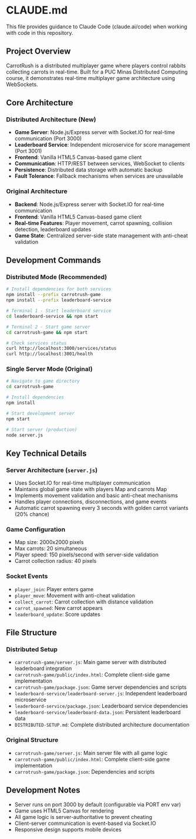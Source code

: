 # CLAUDE.md

This file provides guidance to Claude Code (claude.ai/code) when working with code in this repository.

## Project Overview

CarrotRush is a distributed multiplayer game where players control rabbits collecting carrots in real-time. Built for a PUC Minas Distributed Computing course, it demonstrates real-time multiplayer game architecture using WebSockets.

## Core Architecture

### Distributed Architecture (New)
- **Game Server**: Node.js/Express server with Socket.IO for real-time communication (Port 3000)
- **Leaderboard Service**: Independent microservice for score management (Port 3001)
- **Frontend**: Vanilla HTML5 Canvas-based game client
- **Communication**: HTTP/REST between services, WebSocket to clients
- **Persistence**: Distributed data storage with automatic backup
- **Fault Tolerance**: Fallback mechanisms when services are unavailable

### Original Architecture
- **Backend**: Node.js/Express server with Socket.IO for real-time communication
- **Frontend**: Vanilla HTML5 Canvas-based game client
- **Real-time Features**: Player movement, carrot spawning, collision detection, leaderboard updates
- **Game State**: Centralized server-side state management with anti-cheat validation

## Development Commands

### Distributed Mode (Recommended)
```bash
# Install dependencies for both services
npm install --prefix carrotrush-game
npm install --prefix leaderboard-service

# Terminal 1 - Start leaderboard service
cd leaderboard-service && npm start

# Terminal 2 - Start game server
cd carrotrush-game && npm start

# Check services status
curl http://localhost:3000/services/status
curl http://localhost:3001/health
```

### Single Server Mode (Original)
```bash
# Navigate to game directory
cd carrotrush-game

# Install dependencies
npm install

# Start development server
npm start

# Start server (production)
node server.js
```

## Key Technical Details

### Server Architecture (`server.js`)
- Uses Socket.IO for real-time multiplayer communication
- Maintains global game state with players Map and carrots Map
- Implements movement validation and basic anti-cheat mechanisms
- Handles player connections, disconnections, and game events
- Automatic carrot spawning every 3 seconds with golden carrot variants (20% chance)

### Game Configuration
- Map size: 2000x2000 pixels
- Max carrots: 20 simultaneous
- Player speed: 150 pixels/second with server-side validation
- Carrot collection radius: 40 pixels

### Socket Events
- `player_join`: Player enters game
- `player_move`: Movement with anti-cheat validation
- `collect_carrot`: Carrot collection with distance validation
- `carrot_spawned`: New carrot appears
- `leaderboard_update`: Score updates

## File Structure

### Distributed Setup
- `carrotrush-game/server.js`: Main game server with distributed leaderboard integration
- `carrotrush-game/public/index.html`: Complete client-side game implementation
- `carrotrush-game/package.json`: Game server dependencies and scripts
- `leaderboard-service/leaderboard-server.js`: Independent leaderboard microservice
- `leaderboard-service/package.json`: Leaderboard service dependencies
- `leaderboard-service/leaderboard-data.json`: Persistent leaderboard data
- `DISTRIBUTED-SETUP.md`: Complete distributed architecture documentation

### Original Structure
- `carrotrush-game/server.js`: Main server file with all game logic
- `carrotrush-game/public/index.html`: Complete client-side game implementation
- `carrotrush-game/package.json`: Dependencies and scripts

## Development Notes

- Server runs on port 3000 by default (configurable via PORT env var)
- Game uses HTML5 Canvas for rendering
- All game logic is server-authoritative to prevent cheating
- Client-server communication is event-based via Socket.IO
- Responsive design supports mobile devices